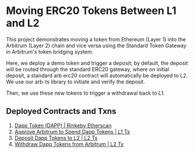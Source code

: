 # Moving ERC20 Tokens Between L1 and L2

This project demonstrates moving a token from Ethereum (Layer 1) into the Arbitrum (Layer 2) chain and vice versa using the Standard Token Gateway in Arbitrum's token bridging system.

Here, we deploy a demo token and trigger a deposit; by default, the deposit will be routed through the standard ERC20 gateway, where on initial deposit, a standard arb erc20 contract will automatically be deployed to L2. We use our arb-ts library to initiate and verify the deposit.

Then, we use these new tokens to trigger a withdrawal back to L1.

## Deployed Contracts and Txns

1.  [Dapp Token (DAPP) | Rinkeby Etherscan](https://rinkeby.etherscan.io/token/0xcC901e58BFEf30c3634C00409B073213168b6942)
2.  [Approve Arbitrum to Spend Dapp Tokens | L1 Tx](https://rinkeby.etherscan.io/tx/0x9f9a4f37e1004ef6ae87a24f38777fa311ddd6dc50d88eba1e8ac96b364946ad)
3.  [Deposit Dapp Tokens to L2 | L2 Tx](https://rinkeby-explorer.arbitrum.io/tx/0x3d800597a31be1834326980508a2daa013db788932e852606db3555fe4e58d12)
4.  [Withdraw Dapp Tokens from Arbitrum | L2 Tx](https://rinkeby-explorer.arbitrum.io/tx/0x58be622ce7b513b00d20d7ffc0aadb0993e58617a6826ffc7dbc757aed6fd597)
